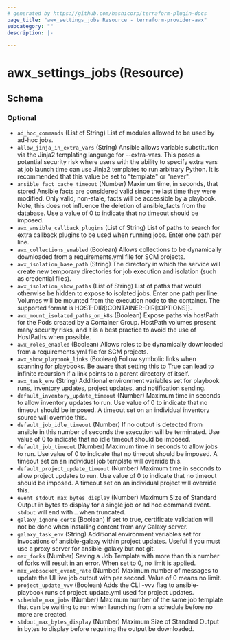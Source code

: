 ```yaml
---
# generated by https://github.com/hashicorp/terraform-plugin-docs
page_title: "awx_settings_jobs Resource - terraform-provider-awx"
subcategory: ""
description: |-
  
---
```


# awx_settings_jobs (Resource)





<!-- schema generated by tfplugindocs -->
## Schema

### Optional

- `ad_hoc_commands` (List of String) List of modules allowed to be used by ad-hoc jobs.
- `allow_jinja_in_extra_vars` (String) Ansible allows variable substitution via the Jinja2 templating language for --extra-vars. This poses a potential security risk where users with the ability to specify extra vars at job launch time can use Jinja2 templates to run arbitrary Python.  It is recommended that this value be set to "template" or "never".
- `ansible_fact_cache_timeout` (Number) Maximum time, in seconds, that stored Ansible facts are considered valid since the last time they were modified. Only valid, non-stale, facts will be accessible by a playbook. Note, this does not influence the deletion of ansible_facts from the database. Use a value of 0 to indicate that no timeout should be imposed.
- `awx_ansible_callback_plugins` (List of String) List of paths to search for extra callback plugins to be used when running jobs. Enter one path per line.
- `awx_collections_enabled` (Boolean) Allows collections to be dynamically downloaded from a requirements.yml file for SCM projects.
- `awx_isolation_base_path` (String) The directory in which the service will create new temporary directories for job execution and isolation (such as credential files).
- `awx_isolation_show_paths` (List of String) List of paths that would otherwise be hidden to expose to isolated jobs. Enter one path per line. Volumes will be mounted from the execution node to the container. The supported format is HOST-DIR[:CONTAINER-DIR[:OPTIONS]].
- `awx_mount_isolated_paths_on_k8s` (Boolean) Expose paths via hostPath for the Pods created by a Container Group. HostPath volumes present many security risks, and it is a best practice to avoid the use of HostPaths when possible.
- `awx_roles_enabled` (Boolean) Allows roles to be dynamically downloaded from a requirements.yml file for SCM projects.
- `awx_show_playbook_links` (Boolean) Follow symbolic links when scanning for playbooks. Be aware that setting this to True can lead to infinite recursion if a link points to a parent directory of itself.
- `awx_task_env` (String) Additional environment variables set for playbook runs, inventory updates, project updates, and notification sending.
- `default_inventory_update_timeout` (Number) Maximum time in seconds to allow inventory updates to run. Use value of 0 to indicate that no timeout should be imposed. A timeout set on an individual inventory source will override this.
- `default_job_idle_timeout` (Number) If no output is detected from ansible in this number of seconds the execution will be terminated. Use value of 0 to indicate that no idle timeout should be imposed.
- `default_job_timeout` (Number) Maximum time in seconds to allow jobs to run. Use value of 0 to indicate that no timeout should be imposed. A timeout set on an individual job template will override this.
- `default_project_update_timeout` (Number) Maximum time in seconds to allow project updates to run. Use value of 0 to indicate that no timeout should be imposed. A timeout set on an individual project will override this.
- `event_stdout_max_bytes_display` (Number) Maximum Size of Standard Output in bytes to display for a single job or ad hoc command event. `stdout` will end with `…` when truncated.
- `galaxy_ignore_certs` (Boolean) If set to true, certificate validation will not be done when installing content from any Galaxy server.
- `galaxy_task_env` (String) Additional environment variables set for invocations of ansible-galaxy within project updates. Useful if you must use a proxy server for ansible-galaxy but not git.
- `max_forks` (Number) Saving a Job Template with more than this number of forks will result in an error. When set to 0, no limit is applied.
- `max_websocket_event_rate` (Number) Maximum number of messages to update the UI live job output with per second. Value of 0 means no limit.
- `project_update_vvv` (Boolean) Adds the CLI -vvv flag to ansible-playbook runs of project_update.yml used for project updates.
- `schedule_max_jobs` (Number) Maximum number of the same job template that can be waiting to run when launching from a schedule before no more are created.
- `stdout_max_bytes_display` (Number) Maximum Size of Standard Output in bytes to display before requiring the output be downloaded.
